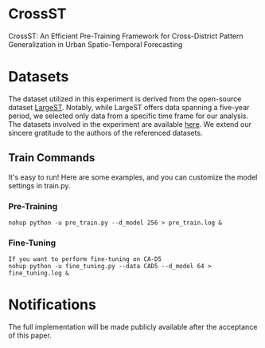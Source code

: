 # CrossST
CrossST: An Efficient Pre-Training Framework for Cross-District Pattern Generalization in Urban Spatio-Temporal Forecasting

# Datasets
The dataset utilized in this experiment is derived from the open-source dataset [LargeST](https://github.com/liuxu77/LargeST). Notably, while LargeST offers data spanning a five-year period, we selected only data from a specific time frame for our analysis. The datasets involved in the experiment are available [here](https://drive.google.com/drive/folders/1JLZOzN_QwNZO1xAlhy0O0HgfFgrd7zs4?usp=sharing). We extend our sincere gratitude to the authors of the referenced datasets.

## Train Commands
It's easy to run! Here are some examples, and you can customize the model settings in train.py.
### Pre-Training
```
nohup python -u pre_train.py --d_model 256 > pre_train.log &
```
### Fine-Tuning
```
If you want to perform fine-tuning on CA-D5
nohup python -u fine_tuning.py --data CAD5 --d_model 64 > fine_tuning.log &
```

# Notifications
The full implementation will be made publicly available after the acceptance of this paper.
